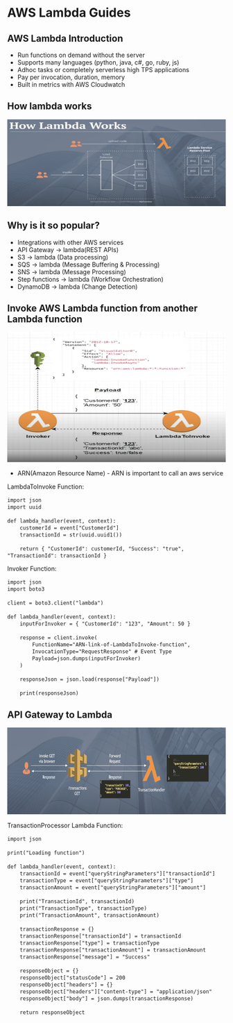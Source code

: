 # AWS Lambda Guides

## AWS Lambda Introduction
- Run functions on demand without the server
- Supports many languages (python, java, c#, go, ruby, js)
- Adhoc tasks or completely serverless high TPS applications
- Pay per invocation, duration, memory
- Built in metrics with AWS Cloudwatch

## How lambda works
<img src="images/1.png" alt="Networking 1" height="200" width="700">

## Why is it so popular?
- Integrations with other AWS services
- API Gateway -> lambda(REST APIs)
- S3 -> lambda (Data processing)
- SQS -> lambda (Message Buffering & Processing)
- SNS -> lambda (Message Processing)
- Step functions -> lambda (Workflow Orchestration)
- DynamoDB -> lambda (Change Detection)

## Invoke AWS Lambda function from another Lambda function
<img src="images/2.png" alt="Networking 1" height="300" width="700">

- ARN(Amazon Resource Name) - ARN is important to call an aws service

LambdaToInvoke Function:
```
import json
import uuid

def lambda_handler(event, context):
    customerId = event["CustomerId"]
    transactionId = str(uuid.uuid1())

    return { "CustomerId": customerId, "Success": "true", "TransactionId": transactionId }
```

Invoker Function:
```
import json
import boto3

client = boto3.client("lambda")

def lambda_handler(event, context):
    inputForInvoker = { "CustomerId": "123", "Amount": 50 }

    response = client.invoke(
        FunctionName="ARN-link-of-LambdaToInvoke-function",
        InvocationType="RequestResponse" # Event Type
        Payload=json.dumps(inputForInvoker)
    )

    responseJson = json.load(response["Payload"])

    print(responseJson)
```

## API Gateway to Lambda

<img src="images/3.png" alt="Networking 1" height="200" width="700">

TransactionProcessor Lambda Function:
```
import json

print("Loading function")

def lambda_handler(event, context):
    transactionId = event["queryStringParameters"]["transactionId"]
    transactionType = event["queryStringParameters"]["type"]
    transactionAmount = event["queryStringParameters"]["amount"]
    
    print("TransactionId", transactionId)
    print("TransactionType", transactionType)
    print("TransactionAmount", transactionAmount)
    
    transactionResponse = {}
    transactionResponse["transactionId"] = transactionId
    transactionResponse["type"] = transactionType
    transactionResponse["transactionAmount"] = transactionAmount
    transactionResponse["message"] = "Success"
    
    responseObject = {}
    responseObject["statusCode"] = 200
    responseObject["headers"] = {}
    responseObject["headers"]["content-type"] = "application/json"
    responseObject["body"] = json.dumps(transactionResponse)
    
    return responseObject
```